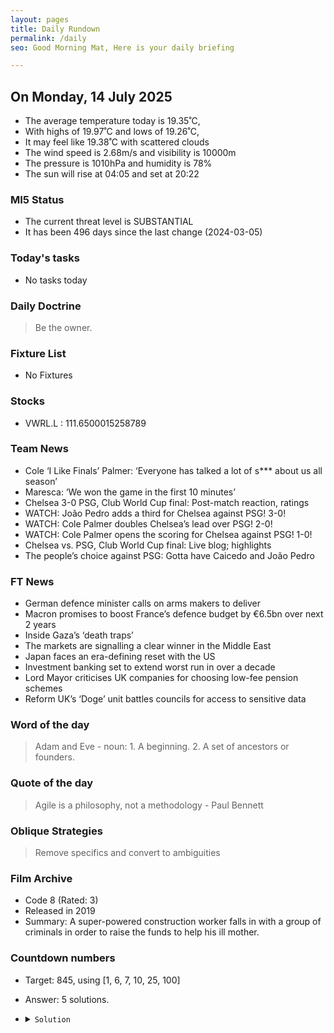 ```yaml
---
layout: pages
title: Daily Rundown
permalink: /daily
seo: Good Morning Mat, Here is your daily briefing

---
```


<!-- weather_marker starts -->
## On Monday, 14 July 2025

- The average temperature today is 19.35˚C,
- With highs of 19.97˚C and lows of 19.26˚C,
- It may feel like 19.38˚C with scattered clouds
- The wind speed is 2.68m/s and visibility is 10000m
- The pressure is 1010hPa and humidity is 78%
- The sun will rise at 04:05 and set at 20:22

<!-- weather_marker ends -->

### MI5 Status
<!-- threat_marker starts -->
- The current threat level is <span class="highlighter">SUBSTANTIAL</span>
- It has been 496 days since the last change (2024-03-05)

<!-- threat_marker ends -->

### Today's tasks
<!-- task_marker starts -->
- No tasks today
<!-- task_marker ends -->

### Daily Doctrine
<!-- doctrine_marker starts -->
> Be the owner.
<!-- doctrine_marker ends -->

### Fixture List

<!-- fixture_marker starts -->
- No Fixtures
<!-- fixture_marker ends -->

### Stocks

<!-- stocks_marker starts -->

- VWRL.L : 111.6500015258789 

<!-- stocks_marker ends -->

### Team News
<!-- news_marker starts -->

- Cole ‘I Like Finals’ Palmer: ‘Everyone has talked a lot of s*** about us all season’
- Maresca: ‘We won the game in the first 10 minutes’
- Chelsea 3-0 PSG, Club World Cup final: Post-match reaction, ratings
- WATCH: João Pedro adds a third for Chelsea against PSG! 3-0!
- WATCH: Cole Palmer doubles Chelsea’s lead over PSG! 2-0!
- WATCH: Cole Palmer opens the scoring for Chelsea against PSG! 1-0!
- Chelsea vs. PSG, Club World Cup final: Live blog; highlights
- The people’s choice against PSG: Gotta have Caicedo and João Pedro

<!-- news_marker ends -->

### FT News

<!-- ftnews_marker starts -->

- German defence minister calls on arms makers to deliver
- Macron promises to boost France’s defence budget by €6.5bn over next 2 years
- Inside Gaza’s ‘death traps’
- The markets are signalling a clear winner in the Middle East
- Japan faces an era-defining reset with the US
- Investment banking set to extend worst run in over a decade
- Lord Mayor criticises UK companies for choosing low-fee pension schemes
- Reform UK’s ‘Doge’ unit battles councils for access to sensitive data

<!-- ftnews_marker ends -->

### Word of the day

<!-- word_marker starts -->

 > Adam and Eve - noun: 1. A beginning. 2. A set of ancestors or founders.

<!-- word_marker ends -->

### Quote of the day
<!-- quote_marker starts -->

> Agile is a philosophy, not a methodology - Paul Bennett

<!-- quote_marker ends -->

### Oblique Strategies
<!-- eno_marker starts -->
> Remove specifics and convert to ambiguities

<!-- eno_marker ends -->

### Film Archive

<!-- film_marker starts -->
- Code 8 (Rated: 3)
- Released in 2019
- Summary: A super-powered construction worker falls in with a group of criminals in order to raise the funds to help his ill mother.
<!-- film_marker ends -->

### Countdown numbers
<!-- game_marker starts -->

- Target: 845, using [1, 6, 7, 10, 25, 100]
- Answer: 5 solutions.

- <details><summary><code>Solution</code></summary>

  Solution: ( 100 - 25 - 10 ) x ( 7 + 6 )

   </details>

<!-- game_marker ends -->
